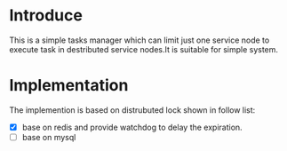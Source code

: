 # Introduce
This is a simple tasks manager which can limit just one service node to execute task in destributed service nodes.It is suitable for simple system.
# Implementation
The implemention is based on distrubuted lock shown in follow list:
- [x] base on redis and provide watchdog to delay the expiration.
- [ ] base on mysql
